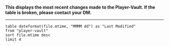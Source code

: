 **This displays the most recent changes made to the Player-Vault. If the table is broken, please contact your DM.**

-------------------------------------------------------------------------
```dataview
table dateformat(file.mtime, "MMMM dd") as "Last Modified"
from "player-vault"
sort file.mtime desc
limit 4
```
